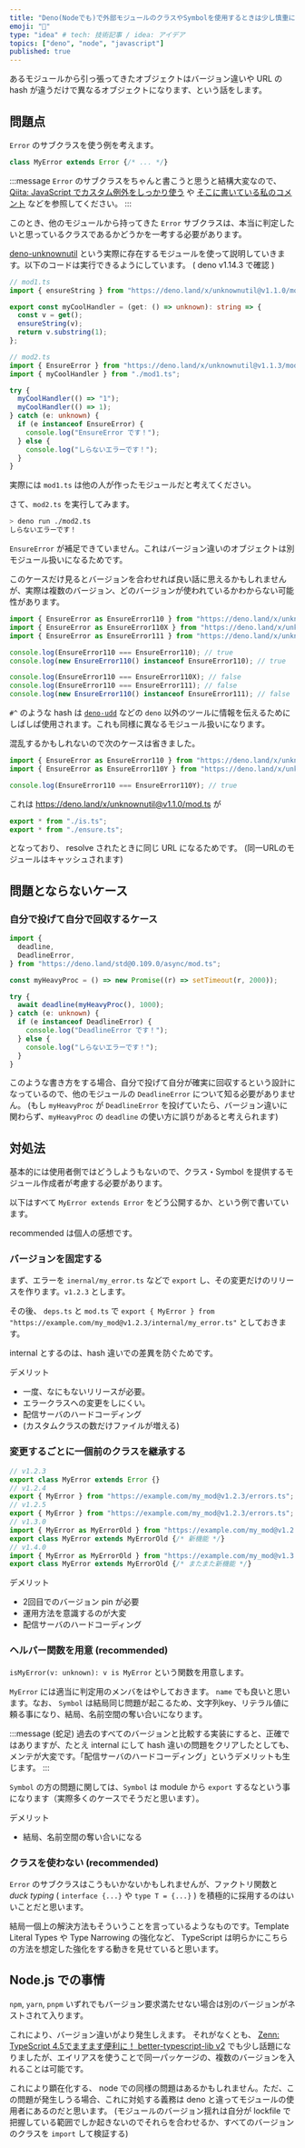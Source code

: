 ```yaml
---
title: "Deno(Nodeでも)で外部モジュールのクラスやSymbolを使用するときは少し慎重になる必要がある"
emoji: "🕌"
type: "idea" # tech: 技術記事 / idea: アイデア
topics: ["deno", "node", "javascript"]
published: true
---
```


あるモジュールから引っ張ってきたオブジェクトはバージョン違いや URL の hash が違うだけで異なるオブジェクトになります、という話をします。

## 問題点

`Error` のサブクラスを使う例を考えます。

```ts
class MyError extends Error {/* ... */}
```

:::message
`Error` のサブクラスをちゃんと書こうと思うと結構大変なので、[Qiita: JavaScript でカスタム例外をしっかり使う](https://qiita.com/necojackarc/items/c77cf3b5368b9d33601b) や [そこに書いている私のコメント](https://qiita.com/necojackarc/items/c77cf3b5368b9d33601b#comment-c6b85ee03cdefe70a93e) などを参照してください。 
:::

このとき、他のモジュールから持ってきた `Error` サブクラスは、本当に判定したいと思っているクラスであるかどうかを一考する必要があります。

[deno-unknownutil](https://github.com/lambdalisue/deno-unknownutil) という実際に存在するモジュールを使って説明していきます。以下のコードは実行できるようにしています。 ( deno v1.14.3 で確認 )

```ts
// mod1.ts
import { ensureString } from "https://deno.land/x/unknownutil@v1.1.0/mod.ts";

export const myCoolHandler = (get: () => unknown): string => {
  const v = get();
  ensureString(v);
  return v.substring(1);
};
```

```ts
// mod2.ts
import { EnsureError } from "https://deno.land/x/unknownutil@v1.1.3/mod.ts";
import { myCoolHandler } from "./mod1.ts";

try {
  myCoolHandler(() => "1");
  myCoolHandler(() => 1);
} catch (e: unknown) {
  if (e instanceof EnsureError) {
    console.log("EnsureError です！");
  } else {
    console.log("しらないエラーです！");
  }
}
```

実際には `mod1.ts` は他の人が作ったモジュールだと考えてください。

さて、`mod2.ts` を実行してみます。

```bash
> deno run ./mod2.ts
しらないエラーです！
```

`EnsureError` が補足できていません。これはバージョン違いのオブジェクトは別モジュール扱いになるためです。

このケースだけ見るとバージョンを合わせれば良い話に思えるかもしれませんが、実際は複数のバージョン、どのバージョンが使われているかわからない可能性があります。

```ts
import { EnsureError as EnsureError110 } from "https://deno.land/x/unknownutil@v1.1.0/ensure.ts";
import { EnsureError as EnsureError110X } from "https://deno.land/x/unknownutil@v1.1.0/ensure.ts#^";
import { EnsureError as EnsureError111 } from "https://deno.land/x/unknownutil@v1.1.1/ensure.ts";

console.log(EnsureError110 === EnsureError110); // true
console.log(new EnsureError110() instanceof EnsureError110); // true

console.log(EnsureError110 === EnsureError110X); // false
console.log(EnsureError110 === EnsureError111); // false
console.log(new EnsureError110() instanceof EnsureError111); // false
```

`#^` のような hash は [`deno-udd`](https://github.com/hayd/deno-udd) などの `deno` 以外のツールに情報を伝えるためにしばしば使用されます。これも同様に異なるモジュール扱いになります。

混乱するかもしれないので次のケースは省きました。

```ts
import { EnsureError as EnsureError110 } from "https://deno.land/x/unknownutil@v1.1.0/ensure.ts";
import { EnsureError as EnsureError110Y } from "https://deno.land/x/unknownutil@v1.1.0/mod.ts#^";

console.log(EnsureError110 === EnsureError110Y); // true
```

これは https://deno.land/x/unknownutil@v1.1.0/mod.ts が

```ts
export * from "./is.ts";
export * from "./ensure.ts";
```

となっており、 resolve されたときに同じ URL になるためです。 (同一URLのモジュールはキャッシュされます)

## 問題とならないケース

### 自分で投げて自分で回収するケース

```ts
import {
  deadline,
  DeadlineError,
} from "https://deno.land/std@0.109.0/async/mod.ts";

const myHeavyProc = () => new Promise((r) => setTimeout(r, 2000));

try {
  await deadline(myHeavyProc(), 1000);
} catch (e: unknown) {
  if (e instanceof DeadlineError) {
    console.log("DeadlineError です！");
  } else {
    console.log("しらないエラーです！");
  }
}
```

このような書き方をする場合、自分で投げて自分が確実に回収するという設計になっているので、他のモジュールの `DeadlineError` について知る必要がありません。 (もし `myHeavyProc` が `DeadlineError` を投げていたら、バージョン違いに関わらず、`myHeavyProc` の `deadline` の使い方に誤りがあると考えられます)

## 対処法

基本的には使用者側ではどうしようもないので、クラス・Symbol を提供するモジュール作成者が考慮する必要があります。

以下はすべて `MyError extends Error` をどう公開するか、という例で書いています。

recommended は個人の感想です。

### バージョンを固定する

まず、エラーを `inernal/my_error.ts` などで `export` し、その変更だけのリリースを作ります。`v1.2.3` とします。

その後、 `deps.ts` と `mod.ts` で `export { MyError } from "https://example.com/my_mod@v1.2.3/internal/my_error.ts"` としておきます。

internal とするのは、hash 違いでの差異を防ぐためです。

デメリット

- 一度、なにもないリリースが必要。
- エラークラスへの変更をしにくい。
- 配信サーバのハードコーディング
- (カスタムクラスの数だけファイルが増える)

### 変更するごとに一個前のクラスを継承する

```ts
// v1.2.3
export class MyError extends Error {}
// v1.2.4
export { MyError } from "https://example.com/my_mod@v1.2.3/errors.ts";
// v1.2.5
export { MyError } from "https://example.com/my_mod@v1.2.3/errors.ts";
// v1.3.0
import { MyError as MyErrorOld } from "https://example.com/my_mod@v1.2.3/errors.ts";
export class MyError extends MyErrorOld {/* 新機能 */}
// v1.4.0
import { MyError as MyErrorOld } from "https://example.com/my_mod@v1.3.0/errors.ts";
export class MyError extends MyErrorOld {/* またまた新機能 */}
```

デメリット

- 2回目でのバージョン pin が必要
- 運用方法を意識するのが大変
- 配信サーバのハードコーディング

### ヘルパー関数を用意 (recommended)

`isMyError(v: unknown): v is MyError` という関数を用意します。

`MyError` には適当に判定用のメンバをはやしておきます。 `name` でも良いと思います。なお、 `Symbol` は結局同じ問題が起こるため、文字列key、リテラル値に頼る事になり、結局、名前空間の奪い合いになります。

:::message
(蛇足) 過去のすべてのバージョンと比較する実装にすると、正確ではありますが、たとえ internal にして hash 違いの問題をクリアしたとしても、メンテが大変です。「配信サーバのハードコーディング」というデメリットも生じます。 
:::

`Symbol` の方の問題に関しては、`Symbol` は module から `export` するなという事になります（実際多くのケースでそうだと思います）。

デメリット

- 結局、名前空間の奪い合いになる

### クラスを使わない (recommended)

`Error` のサブクラスはこうもいかないかもしれませんが、ファクトリ関数と _duck typing_ ( `interface {...}` や `type T = {...}` ) を積極的に採用するのはいいことだと思います。

結局一個上の解決方法もそういうことを言っているようなものです。Template Literal Types や Type Narrowing の強化など、 TypeScript は明らかにこちらの方法を想定した強化をする動きを見せていると思います。

## Node.js での事情

`npm`, `yarn`, `pnpm` いずれでもバージョン要求満たせない場合は別のバージョンがネストされて入ります。

これにより、バージョン違いがより発生しえます。 それがなくとも、 [Zenn: TypeScript 4.5でますます便利に！ better-typescript-lib v2](https://zenn.dev/uhyo/articles/better-typescript-lib-v2) でも少し話題になりましたが、エイリアスを使うことで同一パッケージの、複数のバージョンを入れることは可能です。

これにより顕在化する、 node での同様の問題はあるかもしれません。ただ、この問題が発生しうる場合、これに対処する義務は deno と違ってモジュールの使用者にあるのだと思います。 (モジュールのバージョン揺れは自分が lockfile で把握している範囲でしか起きないのでそれらを合わせるか、すべてのバージョンのクラスを `import` して検証する)
